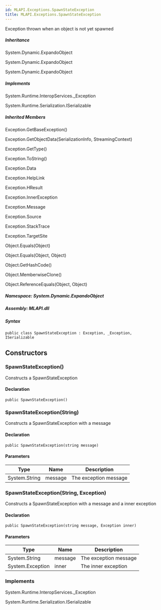 ```yaml
---  
id: MLAPI.Exceptions.SpawnStateException  
title: MLAPI.Exceptions.SpawnStateException  
---
```


<div class="markdown level0 summary">

Exception thrown when an object is not yet spawned

</div>

<div class="markdown level0 conceptual">

</div>

<div class="inheritance">

##### Inheritance

<div class="level0">

System.Dynamic.ExpandoObject

</div>

<div class="level1">

System.Dynamic.ExpandoObject

</div>

<div class="level2">

System.Dynamic.ExpandoObject

</div>

</div>

<div classs="implements">

##### Implements

<div>

System.Runtime.InteropServices.\_Exception

</div>

<div>

System.Runtime.Serialization.ISerializable

</div>

</div>

<div class="inheritedMembers">

##### Inherited Members

<div>

Exception.GetBaseException()

</div>

<div>

Exception.GetObjectData(SerializationInfo, StreamingContext)

</div>

<div>

Exception.GetType()

</div>

<div>

Exception.ToString()

</div>

<div>

Exception.Data

</div>

<div>

Exception.HelpLink

</div>

<div>

Exception.HResult

</div>

<div>

Exception.InnerException

</div>

<div>

Exception.Message

</div>

<div>

Exception.Source

</div>

<div>

Exception.StackTrace

</div>

<div>

Exception.TargetSite

</div>

<div>

Object.Equals(Object)

</div>

<div>

Object.Equals(Object, Object)

</div>

<div>

Object.GetHashCode()

</div>

<div>

Object.MemberwiseClone()

</div>

<div>

Object.ReferenceEquals(Object, Object)

</div>

</div>

##### **Namespace**: System.Dynamic.ExpandoObject

##### **Assembly**: MLAPI.dll

##### Syntax

    public class SpawnStateException : Exception, _Exception, ISerializable

## Constructors 

### SpawnStateException()

<div class="markdown level1 summary">

Constructs a SpawnStateException

</div>

<div class="markdown level1 conceptual">

</div>

#### Declaration

    public SpawnStateException()

### SpawnStateException(String)

<div class="markdown level1 summary">

Constructs a SpawnStateException with a message

</div>

<div class="markdown level1 conceptual">

</div>

#### Declaration

    public SpawnStateException(string message)

#### Parameters

| Type          | Name    | Description           |
|---------------|---------|-----------------------|
| System.String | message | The exception message |

### SpawnStateException(String, Exception)

<div class="markdown level1 summary">

Constructs a SpawnStateException with a message and a inner exception

</div>

<div class="markdown level1 conceptual">

</div>

#### Declaration

    public SpawnStateException(string message, Exception inner)

#### Parameters

| Type             | Name    | Description           |
|------------------|---------|-----------------------|
| System.String    | message | The exception message |
| System.Exception | inner   | The inner exception   |

### Implements

<div>

System.Runtime.InteropServices.\_Exception

</div>

<div>

System.Runtime.Serialization.ISerializable

</div>

